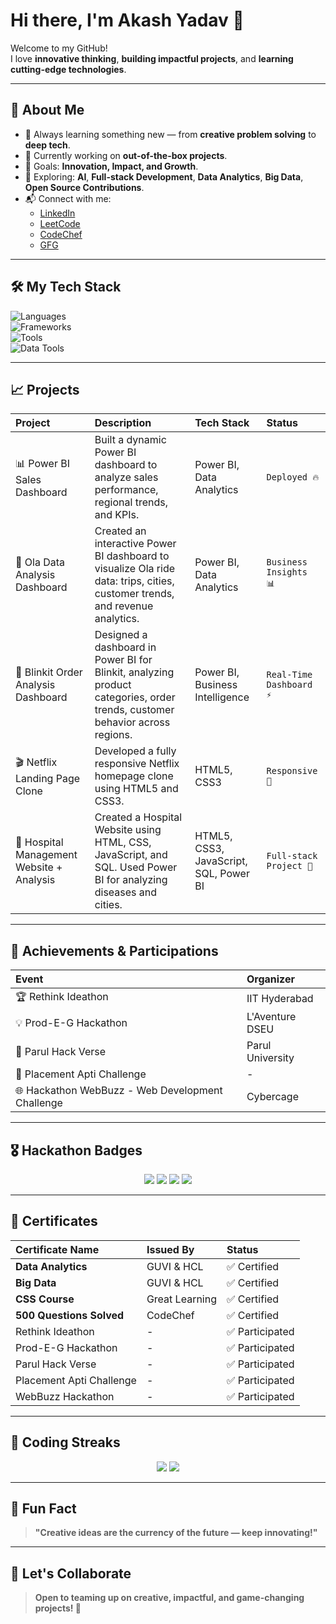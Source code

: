 # Hi there, I'm Akash Yadav 👋

Welcome to my GitHub!  
I love **innovative thinking**, **building impactful projects**, and **learning cutting-edge technologies**.

---

## 🚀 About Me
- 🧠 Always learning something new — from **creative problem solving** to **deep tech**.
- 🔭 Currently working on **out-of-the-box projects**.
- 🎯 Goals: **Innovation, Impact, and Growth**.
- 🌱 Exploring: **AI**, **Full-stack Development**, **Data Analytics**, **Big Data**, **Open Source Contributions**.
- 📬 Connect with me: 
  - [LinkedIn](https://www.linkedin.com/in/akash-yadav-37088324b)
  - [LeetCode](https://leetcode.com/Akash8922/)
  - [CodeChef](https://www.codechef.com/users/akash4400)
  - [GFG](https://www.geeksforgeeks.org/user/akash6212/)

---

## 🛠️ My Tech Stack
![Languages](https://img.shields.io/badge/Code-Python%20%7C%20JavaScript%20%7C%20C++-informational?style=flat&logo=codewars&color=yellow)  
![Frameworks](https://img.shields.io/badge/Frameworks-React%20%7C%20Node.js%20%7C%20Express%20%7C%20HTML%20%7C%20CSS-informational?style=flat&logo=react&color=brightgreen)  
![Tools](https://img.shields.io/badge/Tools-Git%20%7C%20VSCode%20%7C%20Figma-informational?style=flat&logo=git&color=orange)  
![Data Tools](https://img.shields.io/badge/Data-PowerBI%20%7C%20SQL%20%7C%20Big%20Data-informational?style=flat&logo=tableau&color=blue)

---

## 📈 Projects
| Project | Description | Tech Stack | Status |
| :--- | :--- | :--- | :--- |
| 📊 Power BI Sales Dashboard | Built a dynamic Power BI dashboard to analyze sales performance, regional trends, and KPIs. | Power BI, Data Analytics | `Deployed 🔥` |
| 🚕 Ola Data Analysis Dashboard | Created an interactive Power BI dashboard to visualize Ola ride data: trips, cities, customer trends, and revenue analytics. | Power BI, Data Analytics | `Business Insights 📊` |
| 🛒 Blinkit Order Analysis Dashboard | Designed a dashboard in Power BI for Blinkit, analyzing product categories, order trends, customer behavior across regions. | Power BI, Business Intelligence | `Real-Time Dashboard ⚡` |
| 🎬 Netflix Landing Page Clone | Developed a fully responsive Netflix homepage clone using HTML5 and CSS3. | HTML5, CSS3 | `Responsive 📱` |
| 🏥 Hospital Management Website + Analysis | Created a Hospital Website using HTML, CSS, JavaScript, and SQL. Used Power BI for analyzing diseases and cities. | HTML5, CSS3, JavaScript, SQL, Power BI | `Full-stack Project 🚀` |

---

## 🏅 Achievements & Participations
| Event | Organizer |
| :--- | :--- |
| 🏆 Rethink Ideathon | IIT Hyderabad |
| 💡 Prod-E-G Hackathon | L'Aventure DSEU |
| 🚀 Parul Hack Verse | Parul University |
| 🎯 Placement Apti Challenge | - |
| 🌐 Hackathon WebBuzz - Web Development Challenge | Cybercage |

---

## 🎖️ Hackathon Badges
<p align="center">
  <img src="https://img.shields.io/badge/Hackathon-IITHyderabad-blueviolet?style=flat-square">
  <img src="https://img.shields.io/badge/Hackathon-DSEU-orange?style=flat-square">
  <img src="https://img.shields.io/badge/Hackathon-ParulHackVerse-green?style=flat-square">
  <img src="https://img.shields.io/badge/WebBuzz-Cybercage-blue?style=flat-square">
</p>

---

## 📜 Certificates
| Certificate Name | Issued By | Status |
| :--- | :--- | :--- |
| **Data Analytics** | GUVI & HCL | ✅ Certified |
| **Big Data** | GUVI & HCL | ✅ Certified |
| **CSS Course** | Great Learning | ✅ Certified |
| **500 Questions Solved** | CodeChef | ✅ Certified |
| Rethink Ideathon | - | ✅ Participated |
| Prod-E-G Hackathon | - | ✅ Participated |
| Parul Hack Verse | - | ✅ Participated |
| Placement Apti Challenge | - | ✅ Participated |
| WebBuzz Hackathon | - | ✅ Participated |

---

## 🎯 Coding Streaks
<p align="center">
  <img src="https://img.shields.io/badge/CodeChef-100%20Days%20Coding%20Streak-green?style=flat-square">
  <img src="https://img.shields.io/badge/GFG-105%20Days%20Coding%20Streak-brightgreen?style=flat-square">
</p>

---

## 🧩 Fun Fact
> **"Creative ideas are the currency of the future — keep innovating!"**

---

## 💬 Let's Collaborate
> **Open to teaming up on creative, impactful, and game-changing projects! 🚀**
